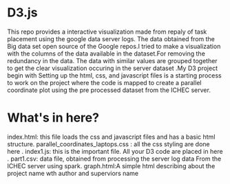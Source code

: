# D3.js
This repo provides a interactive visualization made from repaly of task placement using the google data server logs. The data obtained from the Big data set open source of the Google repos.I tried to make a visualization with the columns of the data available in the dataset.For removing the redundancy in the data. The data with similar values are grouped together to get the clear visualization occuring in the server dataset .My D3 project begin with Setting up the html, css, and javascript files is a starting process to work on the project where the code is mapped to create a parallel coordinate plot using the pre processed dataset from the ICHEC server.


# What's in here?
index.html: this file loads the css and javascript files and has a basic html structure.
parallel_coordinates_laptops.css : all the css styling are done here .
index1.js: this is the important file. All your D3 code are placed in here .
part1.csv: data file, obtained from processing the server log data From the ICHEC server using spark.
graph.html:A simple html describing about the project name wth author and superviors name 
